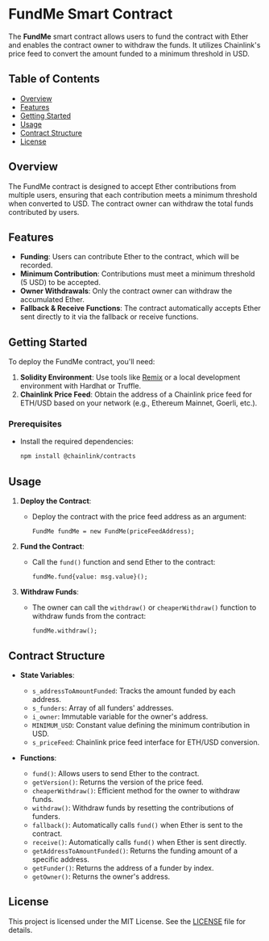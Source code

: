 # FundMe Smart Contract

The **FundMe** smart contract allows users to fund the contract with Ether and enables the contract owner to withdraw the funds. It utilizes Chainlink's price feed to convert the amount funded to a minimum threshold in USD.

## Table of Contents

- [Overview](#overview)
- [Features](#features)
- [Getting Started](#getting-started)
- [Usage](#usage)
- [Contract Structure](#contract-structure)
- [License](#license)

## Overview

The FundMe contract is designed to accept Ether contributions from multiple users, ensuring that each contribution meets a minimum threshold when converted to USD. The contract owner can withdraw the total funds contributed by users.

## Features

- **Funding**: Users can contribute Ether to the contract, which will be recorded.
- **Minimum Contribution**: Contributions must meet a minimum threshold (5 USD) to be accepted.
- **Owner Withdrawals**: Only the contract owner can withdraw the accumulated Ether.
- **Fallback & Receive Functions**: The contract automatically accepts Ether sent directly to it via the fallback or receive functions.

## Getting Started

To deploy the FundMe contract, you'll need:

1. **Solidity Environment**: Use tools like [Remix](https://remix.ethereum.org/) or a local development environment with Hardhat or Truffle.
2. **Chainlink Price Feed**: Obtain the address of a Chainlink price feed for ETH/USD based on your network (e.g., Ethereum Mainnet, Goerli, etc.).

### Prerequisites

- Install the required dependencies:
  ```bash
  npm install @chainlink/contracts
  ```

## Usage

1. **Deploy the Contract**:
   - Deploy the contract with the price feed address as an argument:
     ```solidity
     FundMe fundMe = new FundMe(priceFeedAddress);
     ```

2. **Fund the Contract**:
   - Call the `fund()` function and send Ether to the contract:
     ```solidity
     fundMe.fund{value: msg.value}();
     ```

3. **Withdraw Funds**:
   - The owner can call the `withdraw()` or `cheaperWithdraw()` function to withdraw funds from the contract:
     ```solidity
     fundMe.withdraw();
     ```

## Contract Structure

- **State Variables**:
  - `s_addressToAmountFunded`: Tracks the amount funded by each address.
  - `s_funders`: Array of all funders' addresses.
  - `i_owner`: Immutable variable for the owner's address.
  - `MINIMUM_USD`: Constant value defining the minimum contribution in USD.
  - `s_priceFeed`: Chainlink price feed interface for ETH/USD conversion.

- **Functions**:
  - `fund()`: Allows users to send Ether to the contract.
  - `getVersion()`: Returns the version of the price feed.
  - `cheaperWithdraw()`: Efficient method for the owner to withdraw funds.
  - `withdraw()`: Withdraw funds by resetting the contributions of funders.
  - `fallback()`: Automatically calls `fund()` when Ether is sent to the contract.
  - `receive()`: Automatically calls `fund()` when Ether is sent directly.
  - `getAddressToAmountFunded()`: Returns the funding amount of a specific address.
  - `getFunder()`: Returns the address of a funder by index.
  - `getOwner()`: Returns the owner's address.

## License

This project is licensed under the MIT License. See the [LICENSE](LICENSE) file for details.